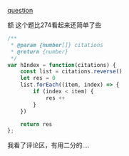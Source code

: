 [question](https://leetcode.com/problems/h-index-ii)

额 这个题比274看起来还简单了些

```js
/**
 * @param {number[]} citations
 * @return {number}
 */
var hIndex = function(citations) {
    const list = citations.reverse()
    let res = 0
    list.forEach((item, index) => {
        if (index < item) {
            res ++
        }
    })

    return res
};
```

我看了评论区，有用二分的....
